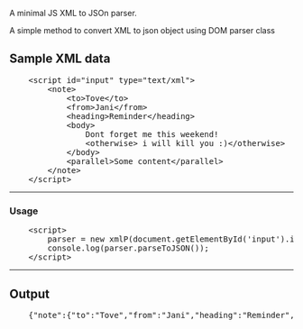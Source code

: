 A minimal JS XML to JSOn parser.

A simple method to convert XML to json object using DOM parser class

<h2> Sample XML data</h2>
<pre>
    &lt;script id="input" type="text/xml"&gt;
        &lt;note&gt;
            &lt;to&gt;Tove&lt;/to&gt;
            &lt;from&gt;Jani&lt;/from&gt;
            &lt;heading&gt;Reminder&lt;/heading&gt;
            &lt;body&gt;
                Dont forget me this weekend!
                &lt;otherwise&gt; i will kill you :)&lt;/otherwise&gt;
            &lt;/body&gt;
            &lt;parallel&gt;Some content&lt;/parallel&gt;
        &lt;/note&gt;
    &lt;/script&gt;
</pre>

<hr>

<h3>Usage</h3>
<pre>
    &lt;script&gt;
        parser = new xmlP(document.getElementById('input').innerHTML);
        console.log(parser.parseToJSON());
    &lt;/script&gt;
</pre>

<hr>

<h2>Output</h2>
<pre>
    {"note":{"to":"Tove","from":"Jani","heading":"Reminder","body":{"otherwise":" i will kill you :)"},"parallel":"Some content"}}
</pre>